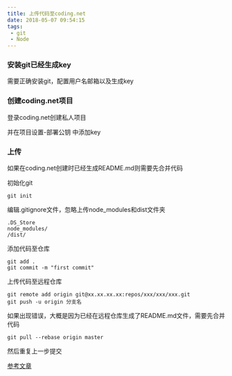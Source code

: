 ```yaml
---
title: 上传代码至coding.net
date: 2018-05-07 09:54:15
tags:
 - git
 - Node
---
```


### 安装git已经生成key

需要正确安装git，配置用户名邮箱以及生成key

### 创建coding.net项目

登录coding.net创建私人项目

并在项目设置-部署公钥 中添加key
<!-- more -->
### 上传

如果在coding.net创建时已经生成README.md则需要先合并代码

初始化git

```
git init
```

编辑.gitignore文件，忽略上传node_modules和dist文件夹

```
.DS_Store
node_modules/
/dist/
```

添加代码至仓库

```
git add .
git commit -m "first commit"
```

上传代码至远程仓库

```
git remote add origin git@xx.xx.xx.xx:repos/xxx/xxx/xxx.git
git push -u origin 分支名
```

如果出现错误，大概是因为已经在远程仓库生成了README.md文件，需要先合并代码

```
git pull --rebase origin master
```

然后重复上一步提交

[参考文章](https://blog.csdn.net/gaoying_blogs/article/details/53337112)
